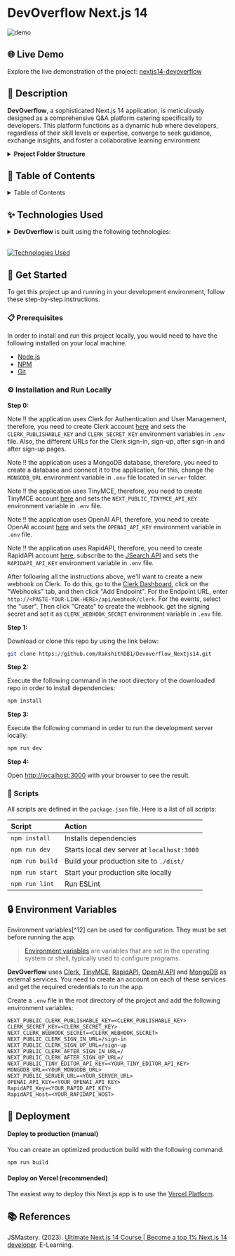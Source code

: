 # DevOverflow Next.js 14

<!-- GitHub badges -->

![demo](https://i.ibb.co/Y8rBG02/Devover-Flow-Thumbnail.png)

## 🌐 Live Demo

Explore the live demonstration of the project: [nextjs14-devoverflow](https://stack-overflow-nextjs13-rakshithdb1.vercel.app/)

## 📝 Description

**DevOverflow**, a sophisticated Next.js 14 application, is meticulously designed as a comprehensive Q&A platform catering specifically to developers. This platform functions as a dynamic hub where developers, regardless of their skill levels or expertise, converge to seek guidance, exchange insights, and foster a collaborative learning environment

<details><summary><b>Project Folder Structure</b></summary>
```
└── 📁nextjs13
    └── .env.local
    └── .eslintrc.json
    └── 📁app
        └── 📁(auth)
            └── 📁sign-in
                └── 📁[[...sign-in]]
                    └── page.tsx
            └── 📁sign-up
                └── 📁[[...sign-up]]
                    └── page.tsx
        └── 📁(root)
            └── 📁(home)
                └── loading.tsx
                └── page.tsx
            └── 📁ask-question
                └── page.tsx
            └── 📁collection
                └── loading.tsx
                └── page.tsx
            └── 📁community
                └── loading.tsx
                └── page.tsx
            └── 📁jobs
                └── loading.tsx
                └── page.tsx
            └── 📁profile
                └── 📁edit
                    └── page.tsx
                └── 📁[id]
                    └── loading.tsx
                    └── page.tsx
            └── 📁question
                └── 📁edit
                    └── 📁[id]
                        └── page.tsx
                └── 📁[id]
                    └── page.tsx
            └── 📁tags
                └── loading.tsx
                └── page.tsx
                └── 📁[id]
                    └── loading.tsx
                    └── page.tsx
        └── 📁api
            └── 📁chatgpt
            └── 📁jobSearch
            ├── webhook
        └── favicon.ico
        └── globals.css
    └── 📁components
        └── 📁cards
            └── AnswerCard.tsx
            └── JobCard.tsx
            └── QuestionCard.tsx
            └── UserCard.tsx
        └── 📁forms
            └── Answer.tsx
            └── Profile.tsx
            └── Question.tsx
        └── 📁Home
            └── HomeFilters.tsx
        └── 📁jobs
            └── JobBadge.tsx
        └── 📁shared
            └── AllAnswers.tsx
            └── AnswersTab.tsx
            └── EditDeleteAction.tsx
            └── Filter.tsx
            └── Filters.tsx
            └── LeftSidebar.tsx
            └── Metric.tsx
            └── 📁navbar
                └── MobileNav.tsx
                └── Navbar.tsx
                └── Theme.tsx
            └── NoResult.tsx
            └── Pagination.tsx
            └── ParseHTML.tsx
            └── ProfileLink.tsx
            └── QuestionTab.tsx
            └── RenderTag.tsx
            └── RightSidebar.tsx
            └── 📁search
                └── GlobalFilters.tsx
                └── GlobalResult.tsx
                └── GlobalSearch.tsx
                └── LocalSearchbar.tsx
            └── Stats.tsx
            └── Switcher.tsx
            └── Votes.tsx
        └── 📁ui
            └── badge.tsx
            └── button.tsx
            └── form.tsx
            └── input.tsx
            └── label.tsx
            └── menubar.tsx
            └── select.tsx
            └── sheet.tsx
            └── skeleton.tsx
            └── switch.tsx
            └── tabs.tsx
            └── textarea.tsx
            └── toast.tsx
            └── toaster.tsx
            └── use-toast.ts
    └── components.json
    └── 📁constants
        └── filters.ts
        └── index.ts
    └── 📁content
        └── countries.json
        └── jsearch.json
    └── 📁context
        └── ThemeProvider.tsx
    └── 📁database
        └── answer.model.ts
        └── interaction.model.ts
        └── question.model.ts
        └── tag.model.ts
        └── user.model.ts
    └── 📁lib
        └── 📁actions
            └── answer.action.ts
            └── general.action.ts
            └── interaction.action.ts
            └── job.action.ts
            └── question.action.ts
            └── shared.types.d.ts
            └── tag.actions.ts
            └── user.action.ts
        └── mongoose.ts
        └── utils.ts
        └── validations.ts
    └── middleware.ts
    └── next-env.d.ts
    └── next.config.js
    └── package-lock.json
    └── package.json
    └── postcss.config.js
    └── 📁public
        └── 📁assets
            └── 📁icons
                └── account.svg
                └── arrow-left.svg
                └── arrow-right.svg
                └── arrow-up-right.svg
                └── au.svg
                └── avatar.svg
                └── bronze-medal.svg
                └── calendar.svg
                └── carbon-location.svg
                └── chevron-down.svg
                └── chevron-right.svg
                └── clock-2.svg
                └── clock.svg
                └── close.svg
                └── computer.svg
                └── currency-dollar-circle.svg
                └── downvote.svg
                └── downvoted.svg
                └── edit.svg
                └── eye.svg
                └── gold-medal.svg
                └── hamburger.svg
                └── home.svg
                └── job-search.svg
                └── like.svg
                └── link.svg
                └── location.svg
                └── message.svg
                └── mingcute-down-line.svg
                └── moon.svg
                └── question.svg
                └── search.svg
                └── sign-up.svg
                └── silver-medal.svg
                └── star-filled.svg
                └── star-red.svg
                └── star.svg
                └── stars.svg
                └── suitcase.svg
                └── sun.svg
                └── tag.svg
                └── trash.svg
                └── upvote.svg
                └── upvoted.svg
                └── user.svg
                └── users.svg
            └── 📁images
                └── auth-dark.png
                └── auth-light.png
                └── dark-illustration.png
                └── default-logo.svg
                └── light-illustration.png
                └── logo-dark.svg
                └── logo-light.svg
                └── logo.png
                └── site-logo.svg
        └── next.svg
        └── vercel.svg
    └── README.md
    └── settings.json
    └── 📁styles
        └── prism.css
        └── theme.css
    └── tailwind.config.ts
    └── tsconfig.json
    └── 📁types
        └── index.d.ts
```

</details>

## 📖 Table of Contents

<details><summary>Table of Contents</summary>

- [Live Demo](#-live-demo)
- [Description](#-description)
- [Technologies Used](#-technologies-used)
- [Get Started](#-get-started)
  - [Prerequisites](#-prerequisites)
  - [Installation and Run Locally](#-installation-and-run-locally)
  - [Scripts](#-scripts)
- [Environment Variables](#-environment-variables)
- [Deployment](#-deployment)
  - [Deploy to production (manual)](#-deploy-to-production-manual)
  - [Deploy on Vercel (recommended)](#-deploy-on-vercel-recommended)
- [References](#-references)

</details>

## ✨ Technologies Used

<details><summary><b>DevOverflow</b> is built using the following technologies:</summary>

- [TypeScript](https://www.typescriptlang.org/): TypeScript is a typed superset of JavaScript that compiles to plain JavaScript.
- [Next.js](https://nextjs.org/): Next.js is a React framework for building server-side rendered and statically generated web applications.
- [Tailwind CSS](https://tailwindcss.com/): Tailwind CSS is a utility-first CSS framework for rapidly building custom user interfaces.
- [ESLint](https://eslint.org/): ESLint is a static code analysis tool for identifying problematic patterns found in JavaScript code.
- [Prettier](https://prettier.io/): Prettier is an opinionated code formatter.
- [Clerk](https://clerk.dev/): Clerk is a developer-first authentication API that handles all the logic for user sign up, sign in, and more.
- [Shadcn-UI](https://ui.shadcn.com/): Shadcn UI is a React UI library that helps developers rapidly build modern web applications.
- [TinyMCE](https://www.tiny.cloud/): TinyMCE is the world's most popular JavaScript library for rich text editing.
- [MongoDB](https://www.mongodb.com/): MongoDB is a general purpose, document-based, distributed database built for modern application developers and for the cloud era.
- [Mongoose](https://mongoosejs.com/): Mongoose is a MongoDB object modeling tool designed to work in an asynchronous environment.
- [Prism.js](https://prismjs.com/): Prism is a lightweight, extensible syntax highlighter, built with modern web standards in mind.
- [Query String](https://www.npmjs.com/package/query-string): Parse and stringify URL query strings.
- [Svix](https://svix.com/): Svix is a webhook proxy that allows you to receive webhooks locally.
- [Zod](https://zod.dev/): Zod is a TypeScript-first schema declaration and validation library.
- [Vercel](https://vercel.com/): Vercel is a cloud platform for frontend developers, providing the frameworks, workflows, and infrastructure to build a faster, more personalized Web.

</details><br/>

[![Technologies Used](https://skillicons.dev/icons?i=ts,nextjs,tailwind,mongodb,vercel)](https://skillicons.dev)

## 🧰 Get Started

To get this project up and running in your development environment, follow these step-by-step instructions.

### 📋 Prerequisites

In order to install and run this project locally, you would need to have the following installed on your local machine.

- [Node.js](https://nodejs.org/en/)
- [NPM](https://www.npmjs.com/get-npm)
- [Git](https://git-scm.com/downloads)

### ⚙️ Installation and Run Locally

**Step 0:**

Note :bangbang: the application uses Clerk for Authentication and User Management, therefore, you need to create Clerk account [here](https://clerk.dev/) and sets the `CLERK_PUBLISHABLE_KEY` and `CLERK_SECRET_KEY` environment variables in `.env` file. Also, the different URLs for the Clerk sign-in, sign-up, after sign-in and after sign-up pages.

Note :bangbang: the application uses a MongoDB database, therefore, you need to create a database and connect it to the application, for this, change the `MONGODB_URL` environment variable in `.env` file located in `server` folder.

Note :bangbang: the application uses TinyMCE, therefore, you need to create TinyMCE account [here](https://www.tiny.cloud/) and sets the `NEXT_PUBLIC_TINYMCE_API_KEY` environment variable in `.env` file.

Note :bangbang: the application uses OpenAI API, therefore, you need to create OpenAI account [here](https://openai.com/) and sets the `OPENAI_API_KEY` environment variable in `.env` file.

Note :bangbang: the application uses RapidAPI, therefore, you need to create RapidAPI account [here](https://rapidapi.com/), subscribe to the [JSearch API](https://rapidapi.com/letscrape-6bRBa3QguO5/api/jsearch/) and sets the `RAPIDAPI_API_KEY` environment variable in `.env` file.

After following all the instructions above, we'll want to create a new webhook on Clerk. To do this, go to the [Clerk Dashboard](https://dashboard.clerk.dev/), click on the "Webhooks" tab, and then click "Add Endpoint". For the Endpoint URL, enter `http://<PASTE-YOUR-LINK-HERE>/api/webhook/clerk`. For the events, select the "user". Then click "Create" to create the webhook. get the signing secret and set it as `CLERK_WEBHOOK_SECRET` environment variable in `.env` file.

**Step 1:**

Download or clone this repo by using the link below:

```bash
git clone https://github.com/RakshithDB1/Devoverflow_Nextjs14.git
```

**Step 2:**

Execute the following command in the root directory of the downloaded repo in order to install dependencies:

```bash
npm install
```

**Step 3:**

Execute the following command in order to run the development server locally:

```bash
npm run dev
```

**Step 4:**

Open [http://localhost:3000](http://localhost:3000) with your browser to see the result.

### 📜 Scripts

All scripts are defined in the `package.json` file. Here is a list of all scripts:

| Script          | Action                                      |
| :-------------- | :------------------------------------------ |
| `npm install`   | Installs dependencies                       |
| `npm run dev`   | Starts local dev server at `localhost:3000` |
| `npm run build` | Build your production site to `./dist/`     |
| `npm run start` | Start your production site locally          |
| `npm run lint`  | Run ESLint                                  |

## 🔒 Environment Variables

Environment variables[^12] can be used for configuration. They must be set before running the app.

> [Environment variables](https://en.wikipedia.org/wiki/Environment_variable) are variables that are set in the operating system or shell, typically used to configure programs.

**DevOverflow** uses [Clerk](https://clerk.com), [TinyMCE](https://uploadthing.com/), [RapidAPI](https://rapidapi.com), [OpenAI API](https://openai.com/blog/openai-api) and [MongoDB](https://mongodb.com) as external services. You need to create an account on each of these services and get the required credentials to run the app.

Create a `.env` file in the root directory of the project and add the following environment variables:

```env
NEXT_PUBLIC_CLERK_PUBLISHABLE_KEY=<CLERK_PUBLISHABLE_KEY>
CLERK_SECRET_KEY=<CLERK_SECRET_KEY>
NEXT_CLERK_WEBHOOK_SECRET=<CLERK_WEBHOOK_SECRET>
NEXT_PUBLIC_CLERK_SIGN_IN_URL=/sign-in
NEXT_PUBLIC_CLERK_SIGN_UP_URL=/sign-up
NEXT_PUBLIC_CLERK_AFTER_SIGN_IN_URL=/
NEXT_PUBLIC_CLERK_AFTER_SIGN_UP_URL=/
NEXT_PUBLIC_TINY_EDITOR_API_KEY=<YOUR_TINY_EDITOR_API_KEY>
MONGODB_URL=<YOUR_MONGODB_URL>
NEXT_PUBLIC_SERVER_URL=<YOUR_SERVER_URL>
OPENAI_API_KEY=<YOUR_OPENAI_API_KEY>
RapidAPI_Key=<YOUR_RAPID_API_KEY>
RapidAPI_Host=<YOUR_RAPIDAPI_HOST>
```

## 🚀 Deployment

#### Deploy to production (manual)

You can create an optimized production build with the following command:

```bash
npm run build
```

#### Deploy on Vercel (recommended)

The easiest way to deploy this Next.js app is to use the [Vercel Platform](https://vercel.com/new?utm_medium=default-template&filter=next.js&utm_source=create-next-app&utm_campaign=create-next-app-readme).

## 📚 References

JSMastery. (2023). [Ultimate Next.js 14 Course | Become a top 1% Next.js 14 developer](https://www.jsmastery.pro/ultimate-next-course). E-Learning.

